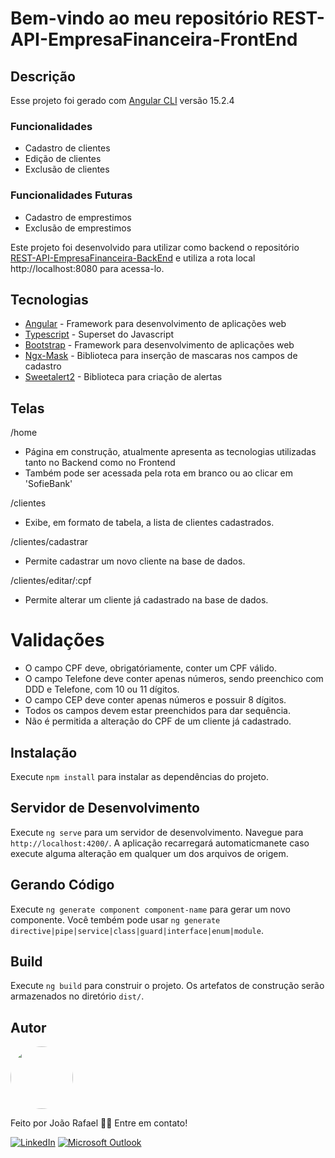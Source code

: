 # Bem-vindo ao meu repositório REST-API-EmpresaFinanceira-FrontEnd

## Descrição

Esse projeto foi gerado com [Angular CLI](https://github.com/angular/angular-cli) versão 15.2.4

### Funcionalidades

- Cadastro de clientes
- Edição de clientes
- Exclusão de clientes

### Funcionalidades Futuras

- Cadastro de emprestimos
- Exclusão de emprestimos

Este projeto foi desenvolvido para utilizar como backend o repositório [REST-API-EmpresaFinanceira-BackEnd](https://github.com/joaorafaelleite/REST-API-EmpresaFinanceira-BackEnd) e utiliza a rota local http://localhost:8080 para acessa-lo.

## Tecnologias

- [Angular](https://angular.io/) - Framework para desenvolvimento de aplicações web
- [Typescript](https://www.typescriptlang.org/) - Superset do Javascript
- [Bootstrap](https://getbootstrap.com/) - Framework para desenvolvimento de aplicações web
- [Ngx-Mask](https://www.npmjs.com/package/ngx-mask) - Biblioteca para inserção de mascaras nos campos de cadastro
- [Sweetalert2](https://sweetalert2.github.io/) - Biblioteca para criação de alertas

## Telas

/home
- Página em construção, atualmente apresenta as tecnologias utilizadas tanto no Backend como no Frontend
- Também pode ser acessada pela rota em branco ou ao clicar em 'SofieBank'

/clientes
- Exibe, em formato de tabela, a lista de clientes cadastrados.

/clientes/cadastrar
- Permite cadastrar um novo cliente na base de dados.

/clientes/editar/:cpf
- Permite alterar um cliente já cadastrado na base de dados.

# Validações 

- O campo CPF deve, obrigatóriamente, conter um CPF válido.
- O campo Telefone deve conter apenas números, sendo preenchico com DDD e Telefone, com 10 ou 11 dígitos.
- O campo CEP deve conter apenas números e possuir 8 dígitos.
- Todos os campos devem estar preenchidos para dar sequência.
- Não é permitida a alteração do CPF de um cliente já cadastrado.

## Instalação

Execute `npm install` para instalar as dependências do projeto.

## Servidor de Desenvolvimento

Execute `ng serve` para um servidor de desenvolvimento. Navegue para `http://localhost:4200/`. A aplicação recarregará automaticmanete caso execute alguma alteração em qualquer um dos arquivos de origem.

## Gerando Código

Execute `ng generate component component-name` para gerar um novo componente. Você tembém pode usar `ng generate directive|pipe|service|class|guard|interface|enum|module`.

## Build

Execute `ng build` para construir o projeto. Os artefatos de construção serão armazenados no diretório `dist/`.

## Autor

<img style="border-radius: 50%;" src="https://avatars.githubusercontent.com/u/112492208?s=400&u=d9c75b76dd2b8ebed82d5b37ac031c6da8600948&v=4" width="100px;" alt=""/>

Feito por João Rafael 👋🏽 Entre em contato!

[![LinkedIn](https://img.shields.io/badge/LinkedIn-0077B5?style=for-the-badge&logo=linkedin&logoColor=white)](https://www.linkedin.com/in/joao-rafael-leite/)
[![Microsoft Outlook](https://img.shields.io/badge/Microsoft_Outlook-0078D4?style=for-the-badge&logo=microsoft-outlook&logoColor=whitem)](mailto:joaorafael.leite@hotmail.com)

